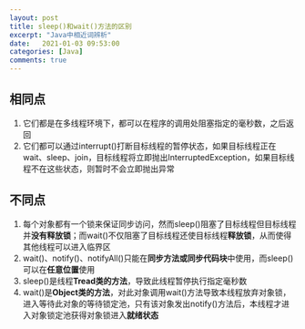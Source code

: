 ```yaml
---
layout: post
title: sleep()和wait()方法的区别
excerpt: "Java中相近词辨析"
date:   2021-01-03 09:53:00
categories: [Java]
comments: true
---
```


## 相同点

1. 它们都是在多线程环境下，都可以在程序的调用处阻塞指定的毫秒数，之后返回
2. 它们都可以通过interrupt()打断目标线程的暂停状态，如果目标线程正在wait、sleep、join，目标线程将立即抛出InterruptedException，如果目标线程不在这些状态，则暂时不会立即抛出异常

## 不同点

1. 每个对象都有一个锁来保证同步访问，然而sleep()阻塞了目标线程但目标线程并**没有释放锁**；而wait()不仅阻塞了目标线程还使目标线程**释放锁**，从而使得其他线程可以进入临界区
2. wait()、notify()、notifyAll()只能在**同步方法或同步代码块**中使用，而sleep()可以在**任意位置**使用
3. sleep()是线程**Tread类的方法**，导致此线程暂停执行指定毫秒数
4. wait()是**Object类的方法**，对此对象调用wait()方法导致本线程放弃对象锁，进入等待此对象的等待锁定池，只有该对象发出notify()方法后，本线程才进入对象锁定池获得对象锁进入**就绪状态**